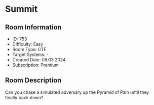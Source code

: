 ﻿# Summit

## Room Information
- ID: 753
- Difficulty: Easy
- Room Type: CTF
- Target Systems: -
- Created Date: 08.03.2024
- Subscription: Premium

## Room Description
Can you chase a simulated adversary up the Pyramid of Pain until they finally back down?
